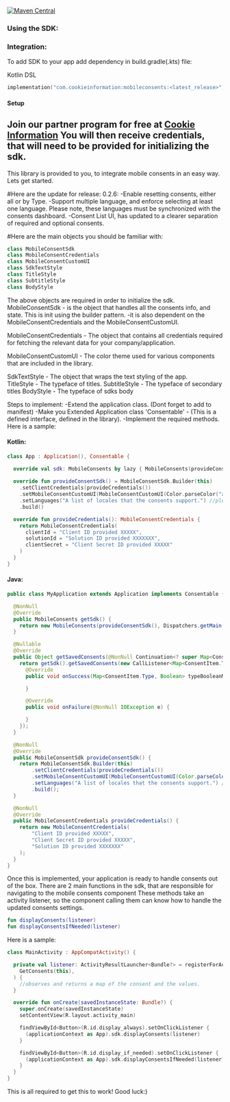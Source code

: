 [![Maven Central](https://img.shields.io/maven-central/v/com.cookieinformation/mobileconsents.svg?label=latest%20release)](https://search.maven.org/artifact/com.cookieinformation/mobileconsents)
### Using the SDK:
### Integration: 
To add SDK to your app add dependency in build.gradle(.kts) file:

Kotlin DSL
```kotlin
implementation("com.cookieinformation:mobileconsents:<latest_release>")
```
#### Setup

Join our partner program for free at [Cookie Information](https://cookieinformation.com/)
You will then receive credentials, that will need to be provided for initializing the sdk.
-----------------------------------------
This library is provided to you, to integrate mobile consents in an easy way.
Lets get started.

#Here are the update for release: 0.2.6:
-Enable resetting consents, either all or by Type.
-Support multiple language, and enforce selecting at least one language. Please note, these languages must be 
    synchronized with the consents dashboard.
-Consent List UI, has updated to a clearer separation of required and optional consents.


#Here are the main objects you should be familiar with:
```kotlin
class MobileConsentSdk
class MobileConsentCredentials
class MobileConsentCustomUI
class SdkTextStyle  
class TitleStyle
class SubtitleStyle
class BodyStyle
```

The above objects are required in order to initialize the sdk.
MobileConsentSdk - is the object that handles all the consents info, and state. This is init using the builder pattern.
    -it is also dependent on the MobileConsentCredentials and the MobileConsentCustomUI.

MobileConsentCredentials - The object that contains all credentials required for fetching the relevant data for your company/application.

MobileConsentCustomUI - The color theme used for various components that are included in the library.

SdkTextStyle - The object that wraps the text styling of the app.  
TitleStyle - The typeface of titles.
SubtitleStyle - The typeface of secondary titles
BodyStyle - The typeface of sdks body

Steps to implement:
-Extend the application class. (Dont forget to add to manifest)
-Make you Extended Application class 'Consentable' - (This is a defined interface, defined in the library).
-Implement the required methods.
Here is a sample:

#### Kotlin:
```kotlin
class App : Application(), Consentable {

  override val sdk: MobileConsents by lazy { MobileConsents(provideConsentSdk()) }
  
  override fun provideConsentSdk() = MobileConsentSdk.Builder(this)
    .setClientCredentials(provideCredentials())
    .setMobileConsentCustomUI(MobileConsentCustomUI(Color.parseColor("any hexcode color string")))
    .setLanguages("A list of locales that the consents support.") //please ensure your consents are set to have the the corresponding translation on the dashboard.
    .build()

  override fun provideCredentials(): MobileConsentCredentials {
    return MobileConsentCredentials(
      clientId = "Client ID provided XXXXX",
      solutionId = "Solution ID provided XXXXXXX",
      clientSecret = "Client Secret ID provided XXXXX"
    )
  }
}
```
#### Java:
```java
public class MyApplication extends Application implements Consentable {

  @NonNull
  @Override
  public MobileConsents getSdk() {
    return new MobileConsents(provideConsentSdk(), Dispatchers.getMain());
  }

  @Nullable
  @Override
  public Object getSavedConsents(@NonNull Continuation<? super Map<ConsentItem.Type, Boolean>> continuation) {
    return getSdk().getSavedConsents(new CallListener<Map<ConsentItem.Type, Boolean>>() {
      @Override
      public void onSuccess(Map<ConsentItem.Type, Boolean> typeBooleanMap) {

      }

      @Override
      public void onFailure(@NonNull IOException e) {

      }
    });
  }

  @NonNull
  @Override
  public MobileConsentSdk provideConsentSdk() {
    return MobileConsentSdk.Builder(this)
        .setClientCredentials(provideCredentials())
        .setMobileConsentCustomUI(MobileConsentCustomUI(Color.parseColor("any hexcode color string")))
        .setLanguages("A list of locales that the consents support.") //please ensure your consents are set to have the the corresponding translation on the dashboard.
        .build();
  }

  @NonNull
  @Override
  public MobileConsentCredentials provideCredentials() {
    return new MobileConsentCredentials(
        "Client ID provided XXXXX",
        "Client Secret ID provided XXXXX",
        "Solution ID provided XXXXXXX"
    );
  }
}
```


Once this is implemented, your application is ready to handle consents out of the box.
There are 2 main functions in the sdk, that are responsible for navigating to the mobile consents component
These methods take an activity listener, so the component calling them can know how to handle the updated consents settings.
```kotlin
fun displayConsents(listener)
fun displayConsentsIfNeeded(listener)
```

Here is a sample:
```kotlin
class MainActivity : AppCompatActivity() {

  private val listener: ActivityResultLauncher<Bundle?> = registerForActivityResult(
    GetConsents(this),
  ) {
    //observes and returns a map of the consent and the values.
  }

  override fun onCreate(savedInstanceState: Bundle?) {
    super.onCreate(savedInstanceState)
    setContentView(R.layout.activity_main)

    findViewById<Button>(R.id.display_always).setOnClickListener {
      (applicationContext as App).sdk.displayConsents(listener)
    }

    findViewById<Button>(R.id.display_if_needed).setOnClickListener {
      (applicationContext as App).sdk.displayConsentsIfNeeded(listener)
    }
  }
}
```

This is all required to get this to work!
Good luck:)




